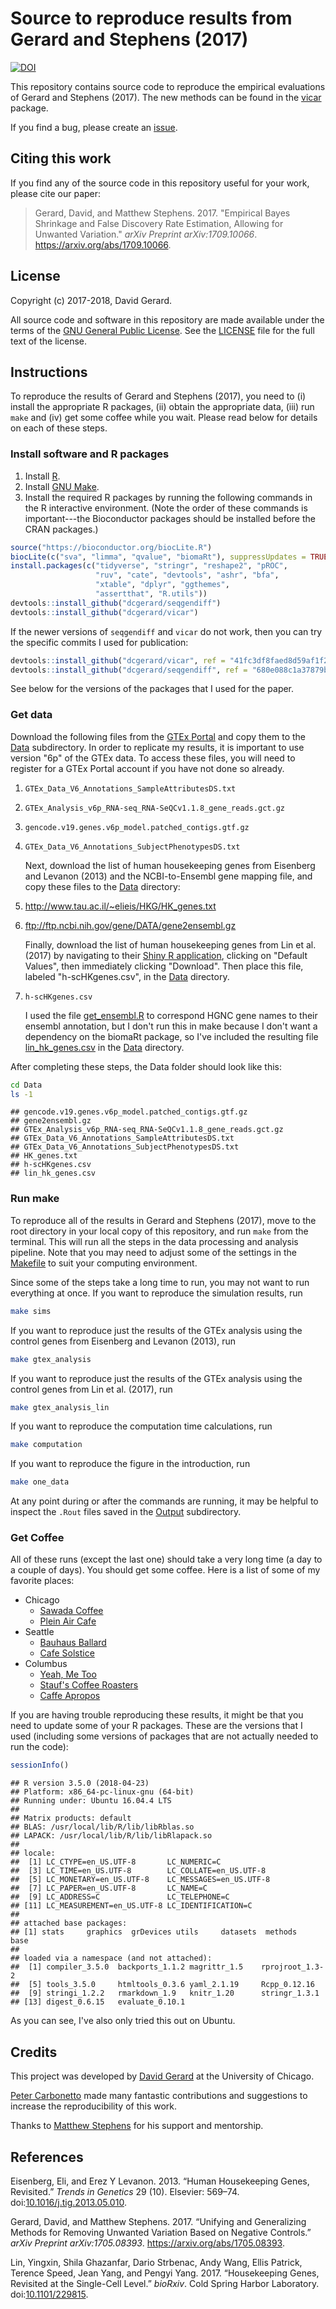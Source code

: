 
Source to reproduce results from Gerard and Stephens (2017)
===========================================================

[![DOI](https://zenodo.org/badge/71280495.svg)](https://zenodo.org/badge/latestdoi/71280495)

This repository contains source code to reproduce the empirical evaluations of Gerard and Stephens (2017). The new methods can be found in the [vicar](https://github.com/dcgerard/vicar) package.

If you find a bug, please create an [issue](https://github.com/dcgerard/ruvb_sims/issues).

Citing this work
----------------

If you find any of the source code in this repository useful for your work, please cite our paper:

> Gerard, David, and Matthew Stephens. 2017. "Empirical Bayes Shrinkage and False Discovery Rate Estimation, Allowing for Unwanted Variation." *arXiv Preprint arXiv:1709.10066*. <https://arxiv.org/abs/1709.10066>.

License
-------

Copyright (c) 2017-2018, David Gerard.

All source code and software in this repository are made available under the terms of the [GNU General Public License](http://www.gnu.org/licenses/gpl.html). See the [LICENSE](LICENSE) file for the full text of the license.

Instructions
------------

To reproduce the results of Gerard and Stephens (2017), you need to (i) install the appropriate R packages, (ii) obtain the appropriate data, (iii) run `make` and (iv) get some coffee while you wait. Please read below for details on each of these steps.

### Install software and R packages

1.  Install [R](https://cran.r-project.org).
2.  Install [GNU Make](https://www.gnu.org/software/make).
3.  Install the required R packages by running the following commands in the R interactive environment. (Note the order of these commands is important---the Bioconductor packages should be installed before the CRAN packages.)

``` r
source("https://bioconductor.org/biocLite.R")
biocLite(c("sva", "limma", "qvalue", "biomaRt"), suppressUpdates = TRUE)
install.packages(c("tidyverse", "stringr", "reshape2", "pROC",
                   "ruv", "cate", "devtools", "ashr", "bfa",
                   "xtable", "dplyr", "ggthemes",
                   "assertthat", "R.utils"))
devtools::install_github("dcgerard/seqgendiff")
devtools::install_github("dcgerard/vicar")
```

If the newer versions of `seqgendiff` and `vicar` do not work, then you can try the specific commits I used for publication:

``` r
devtools::install_github("dcgerard/vicar", ref = "41fc3df8faed8d59af1f29410619908385970124")
devtools::install_github("dcgerard/seqgendiff", ref = "680e088c1a37879b82b7db86b24fbd657b5f6869")
```

See below for the versions of the packages that I used for the paper.

### Get data

Download the following files from the [GTEx Portal](https://www.gtexportal.org) and copy them to the [Data](data) subdirectory. In order to replicate my results, it is important to use version "6p" of the GTEx data. To access these files, you will need to register for a GTEx Portal account if you have not done so already.

1.  `GTEx_Data_V6_Annotations_SampleAttributesDS.txt`
2.  `GTEx_Analysis_v6p_RNA-seq_RNA-SeQCv1.1.8_gene_reads.gct.gz`
3.  `gencode.v19.genes.v6p_model.patched_contigs.gtf.gz`
4.  `GTEx_Data_V6_Annotations_SubjectPhenotypesDS.txt`

    Next, download the list of human housekeeping genes from Eisenberg and Levanon (2013) and the NCBI-to-Ensembl gene mapping file, and copy these files to the [Data](data) directory:

5.  <http://www.tau.ac.il/~elieis/HKG/HK_genes.txt>
6.  <ftp://ftp.ncbi.nih.gov/gene/DATA/gene2ensembl.gz>

    Finally, download the list of human housekeeping genes from Lin et al. (2017) by navigating to their [Shiny R application](http://shiny.maths.usyd.edu.au/scHK/), clicking on "Default Values", then immediately clicking "Download". Then place this file, labeled "h-scHKgenes.csv", in the [Data](Data) directory.

7.  `h-scHKgenes.csv`

    I used the file [get\_ensembl.R](./R/get_ensembl.R) to correspond HGNC gene names to their ensembl annotation, but I don't run this in make because I don't want a dependency on the biomaRt package, so I've included the resulting file [lin\_hk\_genes.csv](./Data/lin_hk_genes.csv) in the [Data](Data) directory.

After completing these steps, the Data folder should look like this:

``` bash
cd Data
ls -1
```

    ## gencode.v19.genes.v6p_model.patched_contigs.gtf.gz
    ## gene2ensembl.gz
    ## GTEx_Analysis_v6p_RNA-seq_RNA-SeQCv1.1.8_gene_reads.gct.gz
    ## GTEx_Data_V6_Annotations_SampleAttributesDS.txt
    ## GTEx_Data_V6_Annotations_SubjectPhenotypesDS.txt
    ## HK_genes.txt
    ## h-scHKgenes.csv
    ## lin_hk_genes.csv

### Run make

To reproduce all of the results in Gerard and Stephens (2017), move to the root directory in your local copy of this repository, and run `make` from the terminal. This will run all the steps in the data processing and analysis pipeline. Note that you may need to adjust some of the settings in the [Makefile](Makefile) to suit your computing environment.

Since some of the steps take a long time to run, you may not want to run everything at once. If you want to reproduce the simulation results, run

``` bash
make sims
```

If you want to reproduce just the results of the GTEx analysis using the control genes from Eisenberg and Levanon (2013), run

``` bash
make gtex_analysis
```

If you want to reproduce just the results of the GTEx analysis using the control genes from Lin et al. (2017), run

``` bash
make gtex_analysis_lin
```

If you want to reproduce the computation time calculations, run

``` bash
make computation
```

If you want to reproduce the figure in the introduction, run

``` bash
make one_data
```

At any point during or after the commands are running, it may be helpful to inspect the `.Rout` files saved in the [Output](Output) subdirectory.

### Get Coffee

All of these runs (except the last one) should take a very long time (a day to a couple of days). You should get some coffee. Here is a list of some of my favorite places:

-   Chicago
    -   [Sawada Coffee](https://www.yelp.com/biz/sawada-coffee-chicago)
    -   [Plein Air Cafe](https://www.yelp.com/biz/plein-air-cafe-and-eatery-chicago-2)
-   Seattle
    -   [Bauhaus Ballard](https://www.yelp.com/biz/bauhaus-ballard-seattle)
    -   [Cafe Solstice](https://www.yelp.com/biz/cafe-solstice-seattle)
-   Columbus
    -   [Yeah, Me Too](https://www.yelp.com/biz/yeah-me-too-columbus)
    -   [Stauf's Coffee Roasters](https://www.yelp.com/biz/staufs-coffee-roasters-columbus-2)
    -   [Caffe Apropos](https://www.yelp.com/biz/caff%C3%A9-apropos-columbus-2)

If you are having trouble reproducing these results, it might be that you need to update some of your R packages. These are the versions that I used (including some versions of packages that are not actually needed to run the code):

``` r
sessionInfo()
```

    ## R version 3.5.0 (2018-04-23)
    ## Platform: x86_64-pc-linux-gnu (64-bit)
    ## Running under: Ubuntu 16.04.4 LTS
    ## 
    ## Matrix products: default
    ## BLAS: /usr/local/lib/R/lib/libRblas.so
    ## LAPACK: /usr/local/lib/R/lib/libRlapack.so
    ## 
    ## locale:
    ##  [1] LC_CTYPE=en_US.UTF-8       LC_NUMERIC=C              
    ##  [3] LC_TIME=en_US.UTF-8        LC_COLLATE=en_US.UTF-8    
    ##  [5] LC_MONETARY=en_US.UTF-8    LC_MESSAGES=en_US.UTF-8   
    ##  [7] LC_PAPER=en_US.UTF-8       LC_NAME=C                 
    ##  [9] LC_ADDRESS=C               LC_TELEPHONE=C            
    ## [11] LC_MEASUREMENT=en_US.UTF-8 LC_IDENTIFICATION=C       
    ## 
    ## attached base packages:
    ## [1] stats     graphics  grDevices utils     datasets  methods   base     
    ## 
    ## loaded via a namespace (and not attached):
    ##  [1] compiler_3.5.0  backports_1.1.2 magrittr_1.5    rprojroot_1.3-2
    ##  [5] tools_3.5.0     htmltools_0.3.6 yaml_2.1.19     Rcpp_0.12.16   
    ##  [9] stringi_1.2.2   rmarkdown_1.9   knitr_1.20      stringr_1.3.1  
    ## [13] digest_0.6.15   evaluate_0.10.1

As you can see, I've also only tried this out on Ubuntu.

Credits
-------

This project was developed by [David Gerard](https://dcgerard.github.io) at the University of Chicago.

[Peter Carbonetto](https://pcarbo.github.io/) made many fantastic contributions and suggestions to increase the reproducibility of this work.

Thanks to [Matthew Stephens](http://stephenslab.uchicago.edu) for his support and mentorship.

References
----------

Eisenberg, Eli, and Erez Y Levanon. 2013. “Human Housekeeping Genes, Revisited.” *Trends in Genetics* 29 (10). Elsevier: 569–74. doi:[10.1016/j.tig.2013.05.010](https://doi.org/10.1016/j.tig.2013.05.010).

Gerard, David, and Matthew Stephens. 2017. “Unifying and Generalizing Methods for Removing Unwanted Variation Based on Negative Controls.” *arXiv Preprint arXiv:1705.08393*. <https://arxiv.org/abs/1705.08393>.

Lin, Yingxin, Shila Ghazanfar, Dario Strbenac, Andy Wang, Ellis Patrick, Terence Speed, Jean Yang, and Pengyi Yang. 2017. “Housekeeping Genes, Revisited at the Single-Cell Level.” *bioRxiv*. Cold Spring Harbor Laboratory. doi:[10.1101/229815](https://doi.org/10.1101/229815).

